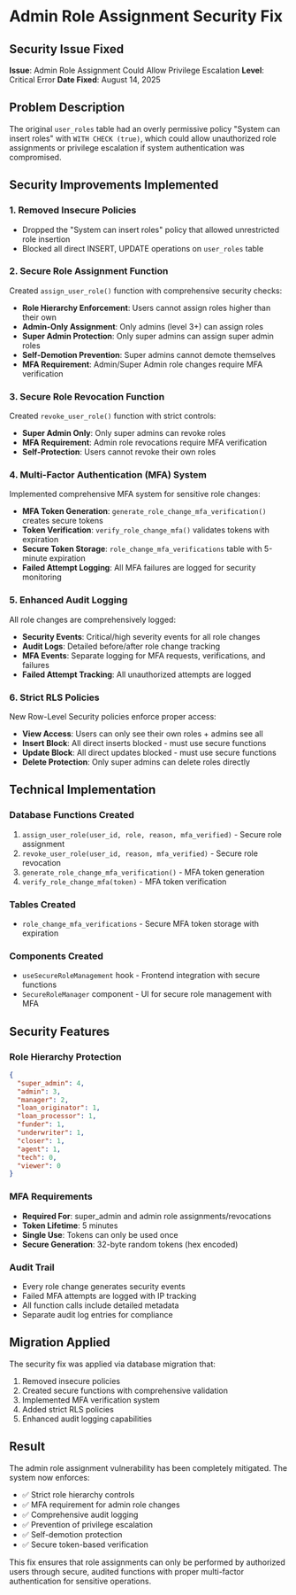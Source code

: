 # Admin Role Assignment Security Fix

## Security Issue Fixed
**Issue**: Admin Role Assignment Could Allow Privilege Escalation
**Level**: Critical Error
**Date Fixed**: August 14, 2025

## Problem Description
The original `user_roles` table had an overly permissive policy "System can insert roles" with `WITH CHECK (true)`, which could allow unauthorized role assignments or privilege escalation if system authentication was compromised.

## Security Improvements Implemented

### 1. Removed Insecure Policies
- Dropped the "System can insert roles" policy that allowed unrestricted role insertion
- Blocked all direct INSERT, UPDATE operations on `user_roles` table

### 2. Secure Role Assignment Function
Created `assign_user_role()` function with comprehensive security checks:
- **Role Hierarchy Enforcement**: Users cannot assign roles higher than their own
- **Admin-Only Assignment**: Only admins (level 3+) can assign roles
- **Super Admin Protection**: Only super admins can assign super admin roles
- **Self-Demotion Prevention**: Super admins cannot demote themselves
- **MFA Requirement**: Admin/Super Admin role changes require MFA verification

### 3. Secure Role Revocation Function
Created `revoke_user_role()` function with strict controls:
- **Super Admin Only**: Only super admins can revoke roles
- **MFA Requirement**: Admin role revocations require MFA verification
- **Self-Protection**: Users cannot revoke their own roles

### 4. Multi-Factor Authentication (MFA) System
Implemented comprehensive MFA system for sensitive role changes:
- **MFA Token Generation**: `generate_role_change_mfa_verification()` creates secure tokens
- **Token Verification**: `verify_role_change_mfa()` validates tokens with expiration
- **Secure Token Storage**: `role_change_mfa_verifications` table with 5-minute expiration
- **Failed Attempt Logging**: All MFA failures are logged for security monitoring

### 5. Enhanced Audit Logging
All role changes are comprehensively logged:
- **Security Events**: Critical/high severity events for all role changes
- **Audit Logs**: Detailed before/after role change tracking
- **MFA Events**: Separate logging for MFA requests, verifications, and failures
- **Failed Attempt Tracking**: All unauthorized attempts are logged

### 6. Strict RLS Policies
New Row-Level Security policies enforce proper access:
- **View Access**: Users can only see their own roles + admins see all
- **Insert Block**: All direct inserts blocked - must use secure functions
- **Update Block**: All direct updates blocked - must use secure functions
- **Delete Protection**: Only super admins can delete roles directly

## Technical Implementation

### Database Functions Created
1. `assign_user_role(user_id, role, reason, mfa_verified)` - Secure role assignment
2. `revoke_user_role(user_id, reason, mfa_verified)` - Secure role revocation
3. `generate_role_change_mfa_verification()` - MFA token generation
4. `verify_role_change_mfa(token)` - MFA token verification

### Tables Created
- `role_change_mfa_verifications` - Secure MFA token storage with expiration

### Components Created
- `useSecureRoleManagement` hook - Frontend integration with secure functions
- `SecureRoleManager` component - UI for secure role management with MFA

## Security Features

### Role Hierarchy Protection
```json
{
  "super_admin": 4,
  "admin": 3, 
  "manager": 2,
  "loan_originator": 1,
  "loan_processor": 1,
  "funder": 1,
  "underwriter": 1,
  "closer": 1,
  "agent": 1,
  "tech": 0,
  "viewer": 0
}
```

### MFA Requirements
- **Required For**: super_admin and admin role assignments/revocations
- **Token Lifetime**: 5 minutes
- **Single Use**: Tokens can only be used once
- **Secure Generation**: 32-byte random tokens (hex encoded)

### Audit Trail
- Every role change generates security events
- Failed MFA attempts are logged with IP tracking
- All function calls include detailed metadata
- Separate audit log entries for compliance

## Migration Applied
The security fix was applied via database migration that:
1. Removed insecure policies
2. Created secure functions with comprehensive validation
3. Implemented MFA verification system
4. Added strict RLS policies
5. Enhanced audit logging capabilities

## Result
The admin role assignment vulnerability has been completely mitigated. The system now enforces:
- ✅ Strict role hierarchy controls
- ✅ MFA requirement for admin role changes  
- ✅ Comprehensive audit logging
- ✅ Prevention of privilege escalation
- ✅ Self-demotion protection
- ✅ Secure token-based verification

This fix ensures that role assignments can only be performed by authorized users through secure, audited functions with proper multi-factor authentication for sensitive operations.